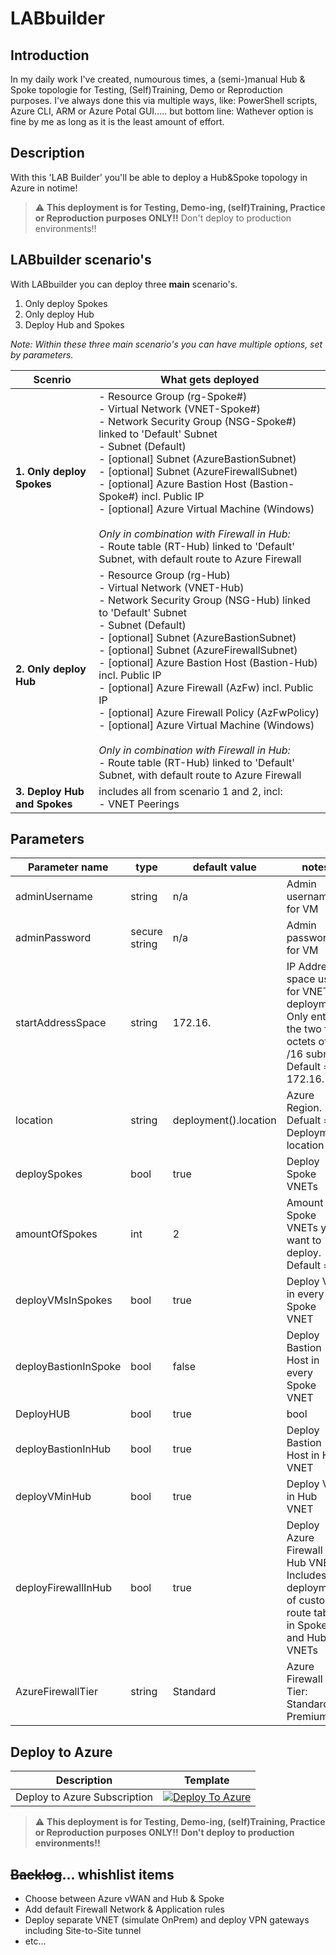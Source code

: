 # LABbuilder

## Introduction

In my daily work I've created, numourous times, a (semi-)manual Hub & Spoke topologie for Testing, (Self)Training, Demo or Reproduction purposes.
I've always done this via multiple ways, like: PowerShell scripts, Azure CLI, ARM or Azure Potal GUI..... but bottom line: Wathever option is fine by me as long as it is the least amount of effort.

## Description

With this 'LAB Builder' you'll be able to deploy a Hub&Spoke topology in Azure in notime!

> :warning:
>  **This deployment is for Testing, Demo-ing, (self)Training, Practice or Reproduction purposes ONLY!!**
> Don't deploy to production environments!!

## LABbuilder scenario's

With LABbuilder you can deploy three **main** scenario's.

1. Only deploy Spokes
2. Only deploy Hub
3. Deploy Hub and Spokes

*Note: Within these three main scenario's you can have multiple options, set by parameters.*

|Scenrio|What gets deployed|
|-|-|
|**1. Only deploy Spokes**|- Resource Group (rg-Spoke#)<br>- Virtual Network (VNET-Spoke#)<br>- Network Security Group (NSG-Spoke#) linked to 'Default' Subnet<br>- Subnet (Default)<br>- [optional] Subnet (AzureBastionSubnet)<br>- [optional] Subnet (AzureFirewallSubnet)<br>- [optional] Azure Bastion Host (Bastion-Spoke#) incl. Public IP<br>- [optional] Azure Virtual Machine (Windows)<br><br>*Only in combination with Firewall in Hub:*<br>- Route table (RT-Hub) linked to 'Default' Subnet, with default route to Azure Firewall|
|**2. Only deploy Hub**|- Resource Group (rg-Hub)<br>- Virtual Network (VNET-Hub)<br>- Network Security Group (NSG-Hub) linked to 'Default' Subnet<br>- Subnet (Default)<br>- [optional] Subnet (AzureBastionSubnet)<br>- [optional] Subnet (AzureFirewallSubnet)<br>- [optional] Azure Bastion Host (Bastion-Hub) incl. Public IP <br>- [optional] Azure Firewall (AzFw) incl. Public IP<br>- [optional] Azure Firewall Policy (AzFwPolicy)<br>- [optional] Azure Virtual Machine (Windows)<br><br>*Only in combination with Firewall in Hub:*<br>- Route table (RT-Hub) linked to 'Default' Subnet, with default route to Azure Firewall|
|**3. Deploy Hub and Spokes**|includes all from scenario 1 and 2, incl:<br>- VNET Peerings|

## Parameters

|Parameter name|type|default value|notes|
|-|-|-|-|
|adminUsername|string|n/a|Admin username for VM|
|adminPassword|secure string|n/a|Admin password for VM|
|startAddressSpace|string|172.16.|IP Address space used for VNETs in deployment.<br>Only enter the two first octets of a /16 subnet. Default = 172.16.|
|location|string|deployment().location|Azure Region. Defualt = Deployment location|
|deploySpokes|bool|true|Deploy Spoke VNETs|
|amountOfSpokes|int|2|Amount of Spoke VNETs you want to deploy. Default = 2|
|deployVMsInSpokes|bool|true|Deploy VM in every Spoke VNET|
|deployBastionInSpoke|bool|false|Deploy Bastion Host in every Spoke VNET|
|DeployHUB|bool|true|bool|Deploy Hub VNET|
|deployBastionInHub|bool|true|Deploy Bastion Host in Hub VNET|
|deployVMinHub|bool|true|Deploy VM in Hub VNET|
|deployFirewallInHub|bool|true|Deploy Azure Firewall in Hub VNET.<br>Includes deployment of custom route tables in Spokes and Hub VNETs|
|AzureFirewallTier|string|Standard|Azure Firewall Tier: Standard or Premium|

## Deploy to Azure

| Description | Template |
|---|---|
| Deploy to Azure Subscription |[![Deploy To Azure](https://docs.microsoft.com/en-us/azure/templates/media/deploy-to-azure.svg)](https://portal.azure.com/#blade/Microsoft_Azure_CreateUIDef/CustomDeploymentBlade/uri/https%3A%2F%2Fraw.githubusercontent.com%2FPieterbasNagengast%2FLABbuilder%2Fmain%2FuiDefinition.json/uiFormDefinitionUri/https%3A%2F%2Fraw.githubusercontent.com%2FPieterbasNagengast%2FLABbuilder%2Fmain%2FARM%2Fmain.json)|

> :warning:
> **This deployment is for Testing, Demo-ing, (self)Training, Practice or Reproduction purposes ONLY!!**
> **Don't deploy to production environments!!**

## ~~Backlog~~... whishlist items

- Choose between Azure vWAN and Hub & Spoke
- Add default Firewall Network & Application rules
- Deploy separate VNET (simulate OnPrem) and deploy VPN gateways including Site-to-Site tunnel
- etc...
